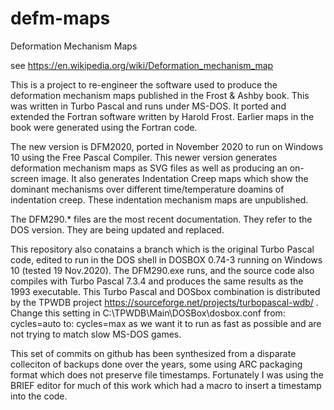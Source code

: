 defm-maps
=========

Deformation Mechanism Maps

see https://en.wikipedia.org/wiki/Deformation_mechanism_map

This is a project to re-engineer the software used to produce the deformation mechanism maps published in the 
Frost & Ashby book. This was written in Turbo Pascal and runs under MS-DOS. It ported and extended
the Fortran software written by Harold Frost. Earlier maps in the book were generated using the Fortran code.

The new version is DFM2020, ported in November 2020 to run on Windows 10 using the Free Pascal Compiler. 
This newer version generates deformation mechanism maps as SVG files as well as producing an on-screen
image. It also generates Indentation Creep maps which show the dominant mechanisms over different 
time/temperature doamins of indentation creep. These indentation mechanism maps are unpublished.


The DFM290.* files are the most recent documentation. They refer to the DOS version. 
They are being updated and replaced.


This repository also conatains a branch which is the original Turbo Pascal code, edited to run 
in the DOS shell in DOSBOX 0.74-3 running on Windows 10 (tested 19 Nov.2020). The DFM290.exe
runs, and the source code also compiles with Turbo Pascal 7.3.4 and produces the same results as the 1993 executable.
This Turbo Pascal and DOSbox combination is distributed by the TPWDB project
https://sourceforge.net/projects/turbopascal-wdb/ .
Change this setting in C:\TPWDB\Main\DOSBox\dosbox.conf
from:
cycles=auto
to:
cycles=max
as we want it to run as fast as possible and are not trying to match slow MS-DOS games.

This set of commits on github has been synthesized from a disparate colleciton of backups done over the years, 
some using ARC packaging format which does not preserve file timestamps. Fortunately I was using the
BRIEF editor for much of this work which had a macro to insert a timestamp into the code.
